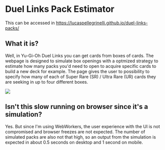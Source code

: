 # Duel Links Pack Estimator

This can be accessed in https://lucaspellegrinelli.github.io/duel-links-packs/

## What it is?

Well, in Yu-Gi-Oh Duel Links you can get cards from boxes of cards. The webpage is designed to simulate box openings with a optmized strategy to estimate how many packs you'd need to open to acquire specific cards to build a new deck for example. The page gives the user to possibility to specify how many of each of Super Rare (SR) / Ultra Rare (UR) cards they are seeking in up to four different boxes.

![](https://i.imgur.com/qctuB8z.png)

## Isn't this slow running on browser since it's a simulation?

Yes. But since I'm using WebWorkers, the user experience with the UI is not compromised and browser freezes are not expected. The number of simulated packs are also not that high, so an output from the simulation is expected in about 0.5 seconds on desktop and 1 second on mobile.
